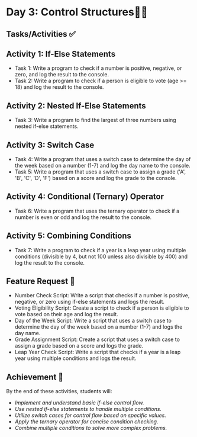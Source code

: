 # Day 3: Control Structures🚀🍵
## **Tasks/Activities** ✅
## Activity 1: If-Else Statements
- Task 1: Write a program to check if a number is positive, negative, or zero, and log the result to the console.
- Task 2: Write a program to check if a person is eligible to vote (age >= 18) and log the result to the console.

## Activity 2: Nested If-Else Statements
- Task 3: Write a program to find the largest of three numbers using nested if-else statements.

## Activity 3: Switch Case
- Task 4: Write a program that uses a switch case to determine the day of the week based on a number (1-7) and log the day name to the console.
- Task 5: Write a program that uses a switch case to assign a grade ('A', 'B', 'C', 'D', 'F') based on a score and log the grade to the console.

## Activity 4: Conditional (Ternary) Operator
- Task 6: Write a program that uses the ternary operator to check if a number is even or odd and log the result to the console.

## Activity 5: Combining Conditions
- Task 7: Write a program to check if a year is a leap year using multiple conditions (divisible by 4, but not 100 unless also divisible by 400) and log the result to the console.

## **Feature Request** 👀
- Number Check Script: Write a script that checks if a number is positive, negative, or zero using if-else statements and logs the result.
- Voting Eligibility Script: Create a script to check if a person is eligible to vote based on their age and log the result.
- Day of the Week Script: Write a script that uses a switch case to determine the day of the week based on a number (1-7) and logs the day name.
- Grade Assignment Script: Create a script that uses a switch case to assign a grade based on a score and logs the grade.
- Leap Year Check Script: Write a script that checks if a year is a leap year using multiple conditions and logs the result.

## Achievement 🎯
By the end of these activities, students will:

- *Implement and understand basic if-else control flow.* <br>
- *Use nested if-else statements to handle multiple conditions.* <br>
- *Utilize switch cases for control flow based on specific values.* <br>
- *Apply the ternary operator for concise condition checking.* <br>
- *Combine multiple conditions to solve more complex problems.*
